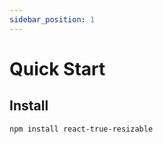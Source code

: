 ```yaml
---
sidebar_position: 1
---
```


# Quick Start

## Install

```bash
npm install react-true-resizable
```
